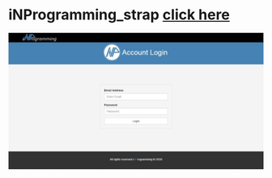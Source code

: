 # iNProgramming_strap [click here]("https://inprogramming.github.io/iNProgramming_strap/pages.html")
<img src="/project2.jpg"/>
